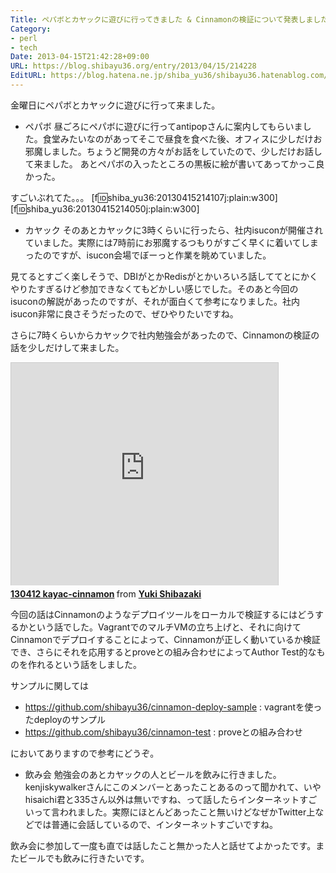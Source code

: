 ```yaml
---
Title: ペパボとカヤックに遊びに行ってきました & Cinnamonの検証について発表しました
Category:
- perl
- tech
Date: 2013-04-15T21:42:28+09:00
URL: https://blog.shibayu36.org/entry/2013/04/15/214228
EditURL: https://blog.hatena.ne.jp/shiba_yu36/shibayu36.hatenablog.com/atom/entry/6435988827677160684
---
```


金曜日にペパボとカヤックに遊びに行って来ました。


* ペパボ
昼ごろにペパボに遊びに行ってantipopさんに案内してもらいました。食堂みたいなのがあってそこで昼食を食べた後、オフィスに少しだけお邪魔しました。ちょうど開発の方々がお話をしていたので、少しだけお話して来ました。
あとペパボの入ったところの黒板に絵が書いてあってかっこ良かった。

すごいぶれてた。。。
[f:id:shiba_yu36:20130415214107j:plain:w300]
[f:id:shiba_yu36:20130415214050j:plain:w300]

* カヤック
そのあとカヤックに3時くらいに行ったら、社内isuconが開催されていました。実際には7時前にお邪魔するつもりがすごく早くに着いてしまったのですが、isucon会場でぼーっと作業を眺めていました。

見てるとすごく楽しそうで、DBIがとかRedisがとかいろいろ話しててとにかくやりたすぎるけど参加できなくてもどかしい感じでした。そのあと今回のisuconの解説があったのですが、それが面白くて参考になりました。社内isucon非常に良さそうだったので、ぜひやりたいですね。


さらに7時くらいからカヤックで社内勉強会があったので、Cinnamonの検証の話を少しだけして来ました。

<iframe src="http://www.slideshare.net/slideshow/embed_code/18850440" width="427" height="356" frameborder="0" marginwidth="0" marginheight="0" scrolling="no" style="border:1px solid #CCC;border-width:1px 1px 0;margin-bottom:5px" allowfullscreen webkitallowfullscreen mozallowfullscreen> </iframe> <div style="margin-bottom:5px"> <strong> <a href="http://www.slideshare.net/shibayu36/130412-kayaccinnamon" title="130412 kayac-cinnamon" target="_blank">130412 kayac-cinnamon</a> </strong> from <strong><a href="http://www.slideshare.net/shibayu36" target="_blank">Yuki Shibazaki</a></strong> </div>

今回の話はCinnamonのようなデプロイツールをローカルで検証するにはどうするかという話でした。VagrantでのマルチVMの立ち上げと、それに向けてCinnamonでデプロイすることによって、Cinnamonが正しく動いているか検証でき、さらにそれを応用するとproveとの組み合わせによってAuthor Test的なものを作れるという話をしました。

サンプルに関しては
- https://github.com/shibayu36/cinnamon-deploy-sample : vagrantを使ったdeployのサンプル
- https://github.com/shibayu36/cinnamon-test : proveとの組み合わせ

においてありますので参考にどうぞ。


* 飲み会
勉強会のあとカヤックの人とビールを飲みに行きました。kenjiskywalkerさんにこのメンバーとあったことあるのって聞かれて、いやhisaichi君と335さん以外は無いですね、って話したらインターネットすごいって言われました。実際にほとんどあったこと無いけどなぜかTwitter上などでは普通に会話しているので、インターネットすごいですね。

飲み会に参加して一度も直では話したこと無かった人と話せてよかったです。またビールでも飲みに行きたいです。

